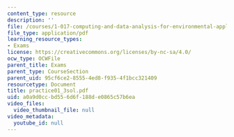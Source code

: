 ```yaml
---
content_type: resource
description: ''
file: /courses/1-017-computing-and-data-analysis-for-environmental-applications-fall-2003/a0a9d0ccbd556d6f188de0865c57b6ea_practice01_3sol.pdf
file_type: application/pdf
learning_resource_types:
- Exams
license: https://creativecommons.org/licenses/by-nc-sa/4.0/
ocw_type: OCWFile
parent_title: Exams
parent_type: CourseSection
parent_uid: 95cf6ce2-8555-4ed8-f935-4f1bcc321409
resourcetype: Document
title: practice01_3sol.pdf
uid: a0a9d0cc-bd55-6d6f-188d-e0865c57b6ea
video_files:
  video_thumbnail_file: null
video_metadata:
  youtube_id: null
---
```

